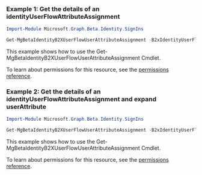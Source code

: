 ### Example 1: Get the details of an identityUserFlowAttributeAssignment

```powershell
Import-Module Microsoft.Graph.Beta.Identity.SignIns

Get-MgBetaIdentityB2XUserFlowUserAttributeAssignment -B2xIdentityUserFlowId $b2xIdentityUserFlowId -IdentityUserFlowAttributeAssignmentId $identityUserFlowAttributeAssignmentId
```
This example shows how to use the Get-MgBetaIdentityB2XUserFlowUserAttributeAssignment Cmdlet.

To learn about permissions for this resource, see the [permissions reference](/graph/permissions-reference).

### Example 2: Get the details of an identityUserFlowAttributeAssignment and expand userAttribute

```powershell
Import-Module Microsoft.Graph.Beta.Identity.SignIns

Get-MgBetaIdentityB2XUserFlowUserAttributeAssignment -B2xIdentityUserFlowId $b2xIdentityUserFlowId -IdentityUserFlowAttributeAssignmentId $identityUserFlowAttributeAssignmentId -ExpandProperty "userAttribute"
```
This example shows how to use the Get-MgBetaIdentityB2XUserFlowUserAttributeAssignment Cmdlet.

To learn about permissions for this resource, see the [permissions reference](/graph/permissions-reference).


